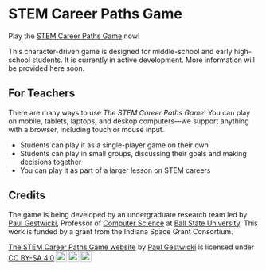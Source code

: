 # STEM Career Paths Game

Play the [STEM Career Paths Game](https://stem-careers-game.github.io/stem_career_paths) now!

This character-driven game is designed for middle-school and early high-school students.
It is currently in active development.
More information will be provided here soon.

## For Teachers

There are many ways to use _The STEM Career Paths Game_! You can play on mobile, tablets,
laptops, and deskop computers&mdash;we support anything with a browser, including touch or
mouse input.

- Students can play it as a single-player game on their own
- Students can play in small groups, discussing their goals and making decisions together
- You can play it as part of a larger lesson on STEM careers

## Credits

The game is being developed by an undergraduate research team led by
[Paul Gestwicki](https://www.cs.bsu.edu/~pvgestwicki), Professor of
[Computer Science](https://www.cs.bsu.edu) at 
[Ball State University](https://www.bsu.edu).
This work is funded by a grant from the
Indiana Space Grant Consortium.

<p xmlns:cc="http://creativecommons.org/ns#" xmlns:dct="http://purl.org/dc/terms/"><a property="dct:title" rel="cc:attributionURL" href="https://stem-careers-game.github.io/">The STEM Career Paths Game website</a> by <a rel="cc:attributionURL dct:creator" property="cc:attributionName" href="https://www.cs.bsu.edu/~pvgestwicki/">Paul Gestwicki</a> is licensed under <a href="http://creativecommons.org/licenses/by-sa/4.0/?ref=chooser-v1" target="_blank" rel="license noopener noreferrer" style="display:inline-block;">CC BY-SA 4.0<img style="height:22px!important;margin-left:3px;vertical-align:text-bottom;" src="https://mirrors.creativecommons.org/presskit/icons/cc.svg?ref=chooser-v1"><img style="height:22px!important;margin-left:3px;vertical-align:text-bottom;" src="https://mirrors.creativecommons.org/presskit/icons/by.svg?ref=chooser-v1"><img style="height:22px!important;margin-left:3px;vertical-align:text-bottom;" src="https://mirrors.creativecommons.org/presskit/icons/sa.svg?ref=chooser-v1"></a></p>